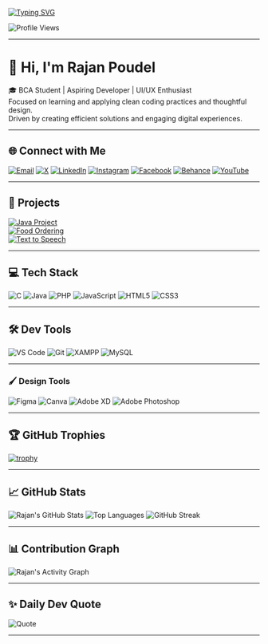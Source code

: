 [![Typing SVG](https://readme-typing-svg.herokuapp.com?font=Fira+Code&size=22&pause=1000&color=00F7FF&width=435&lines=Hi%2C+I'm+Rajan+Poudel;Aspiring+Developer+%7C+UI%2FUX+Enthusiast;Clean+Code+%2B+Creative+Design)](https://git.io/typing-svg)

![Profile Views](https://komarev.com/ghpvc/?username=rajan21045&color=blue&style=flat-square)

---

# 👋 Hi, I'm Rajan Poudel

🎓 BCA Student | Aspiring Developer | UI/UX Enthusiast  
Focused on learning and applying clean coding practices and thoughtful design.  
Driven by creating efficient solutions and engaging digital experiences.

---

## 🌐 Connect with Me

[![Email](https://img.shields.io/badge/Email-D14836?style=for-the-badge&logo=gmail&logoColor=white)](mailto:raajan.works@gmail.com)
[![X](https://img.shields.io/badge/X-000000?style=for-the-badge&logo=x&logoColor=white)](https://x.com/rajan_4421)
[![LinkedIn](https://img.shields.io/badge/LinkedIn-0A66C2?style=for-the-badge&logo=linkedin&logoColor=white)](https://linkedin.com/in/prabin-poudel-964576327)
[![Instagram](https://img.shields.io/badge/Instagram-E4405F?style=for-the-badge&logo=instagram&logoColor=white)](https://instagram.com/rajan_21045)
[![Facebook](https://img.shields.io/badge/Facebook-1877F2?style=for-the-badge&logo=facebook&logoColor=white)](https://facebook.com/rajan21045)
[![Behance](https://img.shields.io/badge/Behance-1769FF?style=for-the-badge&logo=behance&logoColor=white)](https://behance.net/prabinpoudel2)
[![YouTube](https://img.shields.io/badge/YouTube-FF0000?style=for-the-badge&logo=youtube&logoColor=white)](https://youtube.com/@rajanpoudel7024)

---

## 🚀 Projects

[![Java Project](https://img.shields.io/badge/Java-Swing--App-orange)](https://github.com/rajan21045/Java-Swing-Book-Management-Application)  
[![Food Ordering](https://img.shields.io/badge/Food--Ordering--System-HTML%2FCSS-green)](https://github.com/rajan21045/Food-Ordering-System)  
[![Text to Speech](https://img.shields.io/badge/Text--to--Speech-JavaFX-yellow)](https://github.com/rajan21045/TextToSpeech-GUI)

---

## 💻 Tech Stack

![C](https://img.shields.io/badge/c-%2300599C.svg?style=for-the-badge&logo=c&logoColor=white)
![Java](https://img.shields.io/badge/java-%23ED8B00.svg?style=for-the-badge&logo=openjdk&logoColor=white)
![PHP](https://img.shields.io/badge/php-%23777BB4.svg?style=for-the-badge&logo=php&logoColor=white)
![JavaScript](https://img.shields.io/badge/javascript-%23323330.svg?style=for-the-badge&logo=javascript&logoColor=%23F7DF1E)
![HTML5](https://img.shields.io/badge/html5-%23E34F26.svg?style=for-the-badge&logo=html5&logoColor=white)
![CSS3](https://img.shields.io/badge/css3-%231572B6.svg?style=for-the-badge&logo=css3&logoColor=white)

---

## 🛠️ Dev Tools

![VS Code](https://img.shields.io/badge/VSCode-%23007ACC.svg?style=flat&logo=visual-studio-code&logoColor=white)
![Git](https://img.shields.io/badge/Git-F05032.svg?style=flat&logo=git&logoColor=white)
![XAMPP](https://img.shields.io/badge/XAMPP-FB7A24?style=flat&logo=xampp&logoColor=white)
![MySQL](https://img.shields.io/badge/MySQL-00758F.svg?style=flat&logo=mysql&logoColor=white)

---

### 🖌️ Design Tools

![Figma](https://img.shields.io/badge/figma-%23F24E1E.svg?style=for-the-badge&logo=figma&logoColor=white)
![Canva](https://img.shields.io/badge/Canva-%2300C4CC.svg?style=for-the-badge&logo=Canva&logoColor=white)
![Adobe XD](https://img.shields.io/badge/Adobe%20XD-470137?style=for-the-badge&logo=Adobe%20XD&logoColor=#FF61F6)
![Adobe Photoshop](https://img.shields.io/badge/adobe%20photoshop-%2331A8FF.svg?style=for-the-badge&logo=adobe%20photoshop&logoColor=white)

---

## 🏆 GitHub Trophies

[![trophy](https://github-profile-trophy.vercel.app/?username=rajan21045&theme=darkhub&row=1)](https://github.com/ryo-ma/github-profile-trophy)

---

## 📈 GitHub Stats

![Rajan's GitHub Stats](https://github-readme-stats.vercel.app/api?username=rajan21045&show_icons=true&theme=dark&hide_border=true)
![Top Languages](https://github-readme-stats.vercel.app/api/top-langs/?username=rajan21045&layout=compact&theme=dark&hide_border=true)
![GitHub Streak](https://streak-stats.demolab.com/?user=rajan21045&theme=dark&hide_border=true)

---

## 📊 Contribution Graph

![Rajan's Activity Graph](https://github-readme-activity-graph.cyclic.app/graph?username=rajan21045&theme=github-compact&hide_border=true)

---

## ✨ Daily Dev Quote

![Quote](https://quotes-github-readme.vercel.app/api?type=horizontal&theme=dark)

---

<!--
**rajan21045/rajan21045** is a ✨ _special_ ✨ repository because its `README.md` (this file) appears on your GitHub profile.
-->